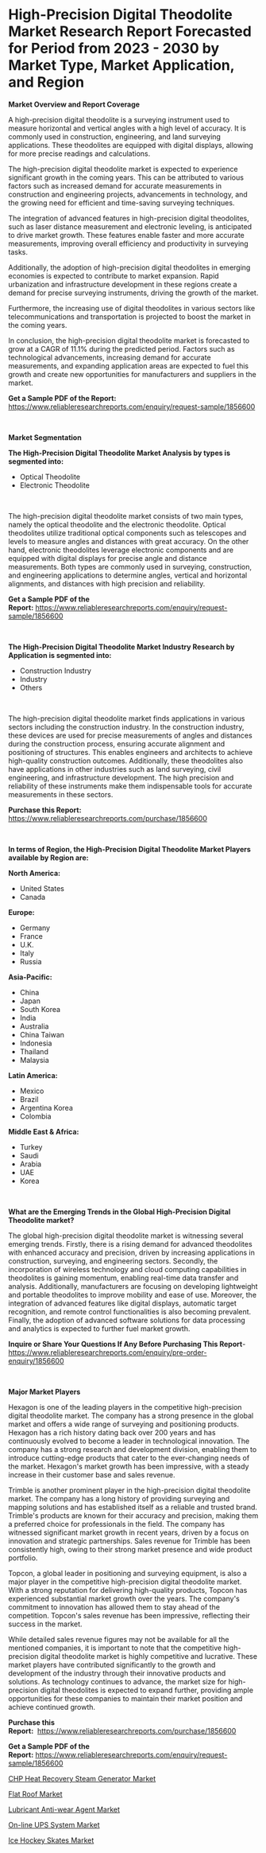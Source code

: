 <p><h1>High-Precision Digital Theodolite Market Research Report Forecasted for Period from 2023 -  2030 by Market Type, Market Application, and Region</h1></p><p><strong>Market Overview and Report Coverage</strong></p>
<p><p>A high-precision digital theodolite is a surveying instrument used to measure horizontal and vertical angles with a high level of accuracy. It is commonly used in construction, engineering, and land surveying applications. These theodolites are equipped with digital displays, allowing for more precise readings and calculations.</p><p>The high-precision digital theodolite market is expected to experience significant growth in the coming years. This can be attributed to various factors such as increased demand for accurate measurements in construction and engineering projects, advancements in technology, and the growing need for efficient and time-saving surveying techniques.</p><p>The integration of advanced features in high-precision digital theodolites, such as laser distance measurement and electronic leveling, is anticipated to drive market growth. These features enable faster and more accurate measurements, improving overall efficiency and productivity in surveying tasks.</p><p>Additionally, the adoption of high-precision digital theodolites in emerging economies is expected to contribute to market expansion. Rapid urbanization and infrastructure development in these regions create a demand for precise surveying instruments, driving the growth of the market.</p><p>Furthermore, the increasing use of digital theodolites in various sectors like telecommunications and transportation is projected to boost the market in the coming years.</p><p>In conclusion, the high-precision digital theodolite market is forecasted to grow at a CAGR of 11.1% during the predicted period. Factors such as technological advancements, increasing demand for accurate measurements, and expanding application areas are expected to fuel this growth and create new opportunities for manufacturers and suppliers in the market.</p></p>
<p><strong>Get a Sample PDF of the Report:</strong> <a href="https://www.reliableresearchreports.com/enquiry/request-sample/1856600">https://www.reliableresearchreports.com/enquiry/request-sample/1856600</a></p>
<p>&nbsp;</p>
<p><strong>Market Segmentation</strong></p>
<p><strong>The High-Precision Digital Theodolite Market Analysis by types is segmented into:</strong></p>
<p><ul><li>Optical Theodolite</li><li>Electronic Theodolite</li></ul></p>
<p>&nbsp;</p>
<p><p>The high-precision digital theodolite market consists of two main types, namely the optical theodolite and the electronic theodolite. Optical theodolites utilize traditional optical components such as telescopes and levels to measure angles and distances with great accuracy. On the other hand, electronic theodolites leverage electronic components and are equipped with digital displays for precise angle and distance measurements. Both types are commonly used in surveying, construction, and engineering applications to determine angles, vertical and horizontal alignments, and distances with high precision and reliability.</p></p>
<p><strong>Get a Sample PDF of the Report:</strong>&nbsp;<a href="https://www.reliableresearchreports.com/enquiry/request-sample/1856600">https://www.reliableresearchreports.com/enquiry/request-sample/1856600</a></p>
<p>&nbsp;</p>
<p><strong>The High-Precision Digital Theodolite Market Industry Research by Application is segmented into:</strong></p>
<p><ul><li>Construction Industry</li><li>Industry</li><li>Others</li></ul></p>
<p>&nbsp;</p>
<p><p>The high-precision digital theodolite market finds applications in various sectors including the construction industry. In the construction industry, these devices are used for precise measurements of angles and distances during the construction process, ensuring accurate alignment and positioning of structures. This enables engineers and architects to achieve high-quality construction outcomes. Additionally, these theodolites also have applications in other industries such as land surveying, civil engineering, and infrastructure development. The high precision and reliability of these instruments make them indispensable tools for accurate measurements in these sectors.</p></p>
<p><strong>Purchase this Report:</strong>&nbsp; <a href="https://www.reliableresearchreports.com/purchase/1856600">https://www.reliableresearchreports.com/purchase/1856600</a></p>
<p>&nbsp;</p>
<p><strong>In terms of Region, the High-Precision Digital Theodolite Market Players available by Region are:</strong></p>
<p>
    <p> <strong> North America: </strong>
        <ul>
            <li>United States</li>
            <li>Canada</li>
        </ul>
        </p> 
    <p> <strong> Europe: </strong>
        <ul>
            <li>Germany</li>
            <li>France</li>
            <li>U.K.</li>
            <li>Italy</li>
            <li>Russia</li>
        </ul>
        </p> 
    <p> <strong> Asia-Pacific: </strong>
        <ul>
            <li>China</li>
            <li>Japan</li>
            <li>South Korea</li>
            <li>India</li>
            <li>Australia</li>
            <li>China Taiwan</li>
            <li>Indonesia</li>
            <li>Thailand</li>
            <li>Malaysia</li>
        </ul>
        </p> 
    <p> <strong> Latin America: </strong>
        <ul>
            <li>Mexico</li>
            <li>Brazil</li>
            <li>Argentina Korea</li>
            <li>Colombia</li>
        </ul>
        </p> 
    <p> <strong> Middle East & Africa: </strong>
        <ul>
            <li>Turkey</li>
            <li>Saudi</li>
            <li>Arabia</li>
            <li>UAE</li>
            <li>Korea</li>
        </ul>
    </p>
    </p>
<p>&nbsp;</p>
<p><strong>What are the Emerging Trends in the Global High-Precision Digital Theodolite market?</strong></p>
<p><p>The global high-precision digital theodolite market is witnessing several emerging trends. Firstly, there is a rising demand for advanced theodolites with enhanced accuracy and precision, driven by increasing applications in construction, surveying, and engineering sectors. Secondly, the incorporation of wireless technology and cloud computing capabilities in theodolites is gaining momentum, enabling real-time data transfer and analysis. Additionally, manufacturers are focusing on developing lightweight and portable theodolites to improve mobility and ease of use. Moreover, the integration of advanced features like digital displays, automatic target recognition, and remote control functionalities is also becoming prevalent. Finally, the adoption of advanced software solutions for data processing and analytics is expected to further fuel market growth.</p></p>
<p><strong>Inquire or Share Your Questions If Any Before Purchasing This Report</strong>- <a href="https://www.reliableresearchreports.com/enquiry/pre-order-enquiry/1856600">https://www.reliableresearchreports.com/enquiry/pre-order-enquiry/1856600</a></p>
<p>&nbsp;</p>
<p><strong>Major Market Players</strong></p>
<p><p>Hexagon is one of the leading players in the competitive high-precision digital theodolite market. The company has a strong presence in the global market and offers a wide range of surveying and positioning products. Hexagon has a rich history dating back over 200 years and has continuously evolved to become a leader in technological innovation. The company has a strong research and development division, enabling them to introduce cutting-edge products that cater to the ever-changing needs of the market. Hexagon's market growth has been impressive, with a steady increase in their customer base and sales revenue.</p><p>Trimble is another prominent player in the high-precision digital theodolite market. The company has a long history of providing surveying and mapping solutions and has established itself as a reliable and trusted brand. Trimble's products are known for their accuracy and precision, making them a preferred choice for professionals in the field. The company has witnessed significant market growth in recent years, driven by a focus on innovation and strategic partnerships. Sales revenue for Trimble has been consistently high, owing to their strong market presence and wide product portfolio.</p><p>Topcon, a global leader in positioning and surveying equipment, is also a major player in the competitive high-precision digital theodolite market. With a strong reputation for delivering high-quality products, Topcon has experienced substantial market growth over the years. The company's commitment to innovation has allowed them to stay ahead of the competition. Topcon's sales revenue has been impressive, reflecting their success in the market.</p><p>While detailed sales revenue figures may not be available for all the mentioned companies, it is important to note that the competitive high-precision digital theodolite market is highly competitive and lucrative. These market players have contributed significantly to the growth and development of the industry through their innovative products and solutions. As technology continues to advance, the market size for high-precision digital theodolites is expected to expand further, providing ample opportunities for these companies to maintain their market position and achieve continued growth.</p></p>
<p><strong>Purchase this Report:</strong>&nbsp;&nbsp;<a href="https://www.reliableresearchreports.com/purchase/1856600">https://www.reliableresearchreports.com/purchase/1856600</a></p>
<p></p>
<p><strong>Get a Sample PDF of the Report:</strong>&nbsp;<a href="https://www.reliableresearchreports.com/enquiry/request-sample/1856600">https://www.reliableresearchreports.com/enquiry/request-sample/1856600</a></p>
<p><p><a href="https://www.linkedin.com/pulse/chp-heat-recovery-steam-generator-market-size-share-global-analysis-1c/">CHP Heat Recovery Steam Generator Market</a></p><p><a href="https://medium.com/@royross51/flat-roof-market-trends-and-market-analysis-forecasted-for-period-2023-2030-e36fcc9e0826">Flat Roof Market</a></p><p><a href="https://www.linkedin.com/pulse/lubricant-anti-wear-agent-market-size-share-amp-trends-analysis/">Lubricant Anti-wear Agent Market</a></p><p><a href="https://www.linkedin.com/pulse/on-line-ups-system-market-insights-players-forecast-till-mq7oc/">On-line UPS System Market</a></p><p><a href="https://medium.com/@henrywheeler53/ice-hockey-skates-market-research-report-its-history-and-forecast-2023-to-2030-c546930b443e">Ice Hockey Skates Market</a></p></p>